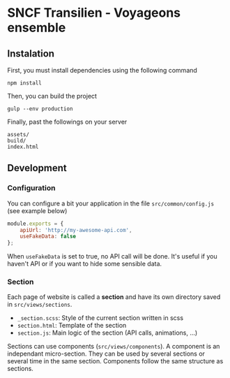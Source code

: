 SNCF Transilien - Voyageons ensemble
====================================

## Instalation
First, you must install dependencies using the following command
```
npm install
```
Then, you can build the project
```
gulp --env production
```
Finally, past the followings on your server
```
assets/
build/
index.html
```

## Development
### Configuration
You can configure a bit your application in the file `src/common/config.js` (see example below)
```js
module.exports = {
    apiUrl: 'http://my-awesome-api.com',
    useFakeData: false
};
```
When `useFakeData` is set to true, no API call will be done. It's useful if you haven't API or if you want to hide some sensible data.

### Section
Each page of website is called a **section** and have its own directory saved in `src/views/sections`.

- `_section.scss`: Style of the current section written in scss
- `section.html`: Template of the section
- `section.js`: Main logic of the section (API calls, animations, ...)

Sections can use components (`src/views/components`). A component is an independant micro-section. They can be used by several sections or several time in the same section. Components follow the same structure as sections.